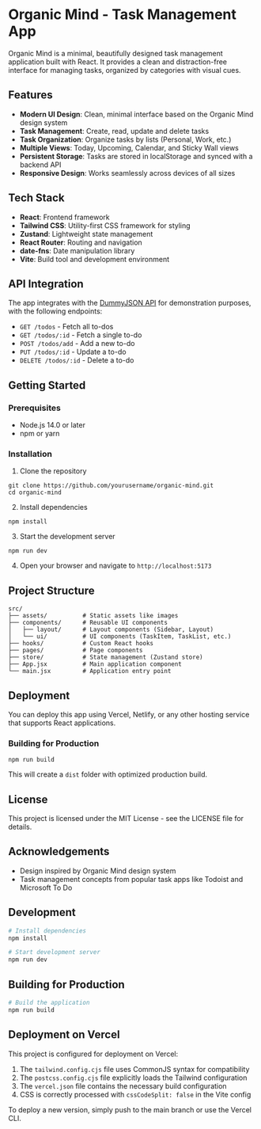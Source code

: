 # Organic Mind - Task Management App

Organic Mind is a minimal, beautifully designed task management application built with React. It provides a clean and distraction-free interface for managing tasks, organized by categories with visual cues.

## Features

- **Modern UI Design**: Clean, minimal interface based on the Organic Mind design system
- **Task Management**: Create, read, update and delete tasks
- **Task Organization**: Organize tasks by lists (Personal, Work, etc.)
- **Multiple Views**: Today, Upcoming, Calendar, and Sticky Wall views
- **Persistent Storage**: Tasks are stored in localStorage and synced with a backend API
- **Responsive Design**: Works seamlessly across devices of all sizes

## Tech Stack

- **React**: Frontend framework
- **Tailwind CSS**: Utility-first CSS framework for styling
- **Zustand**: Lightweight state management
- **React Router**: Routing and navigation
- **date-fns**: Date manipulation library
- **Vite**: Build tool and development environment

## API Integration

The app integrates with the [DummyJSON API](https://dummyjson.com/docs/todos) for demonstration purposes, with the following endpoints:

- `GET /todos` - Fetch all to-dos
- `GET /todos/:id` - Fetch a single to-do
- `POST /todos/add` - Add a new to-do
- `PUT /todos/:id` - Update a to-do
- `DELETE /todos/:id` - Delete a to-do

## Getting Started

### Prerequisites

- Node.js 14.0 or later
- npm or yarn

### Installation

1. Clone the repository
```
git clone https://github.com/yourusername/organic-mind.git
cd organic-mind
```

2. Install dependencies
```
npm install
```

3. Start the development server
```
npm run dev
```

4. Open your browser and navigate to `http://localhost:5173`

## Project Structure

```
src/
├── assets/          # Static assets like images
├── components/      # Reusable UI components
│   ├── layout/      # Layout components (Sidebar, Layout)
│   └── ui/          # UI components (TaskItem, TaskList, etc.)
├── hooks/           # Custom React hooks
├── pages/           # Page components 
├── store/           # State management (Zustand store)
├── App.jsx          # Main application component
└── main.jsx         # Application entry point
```

## Deployment

You can deploy this app using Vercel, Netlify, or any other hosting service that supports React applications.

### Building for Production

```
npm run build
```

This will create a `dist` folder with optimized production build.

## License

This project is licensed under the MIT License - see the LICENSE file for details.

## Acknowledgements

- Design inspired by Organic Mind design system
- Task management concepts from popular task apps like Todoist and Microsoft To Do

## Development

```bash
# Install dependencies
npm install

# Start development server
npm run dev
```

## Building for Production

```bash
# Build the application
npm run build
```

## Deployment on Vercel

This project is configured for deployment on Vercel:

1. The `tailwind.config.cjs` file uses CommonJS syntax for compatibility
2. The `postcss.config.cjs` file explicitly loads the Tailwind configuration
3. The `vercel.json` file contains the necessary build configuration
4. CSS is correctly processed with `cssCodeSplit: false` in the Vite config

To deploy a new version, simply push to the main branch or use the Vercel CLI.
